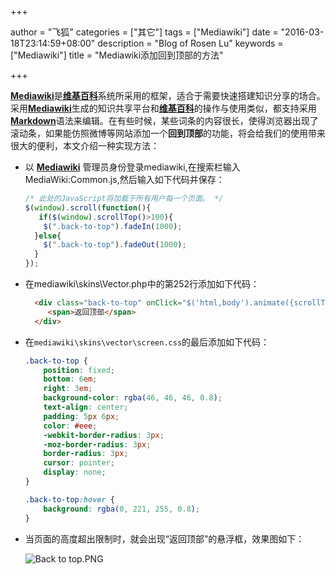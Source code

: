 +++

author = "飞狐"
categories = ["其它"]
tags = ["Mediawiki"]
date = "2016-03-18T23:14:59+08:00"
description = "Blog of Rosen Lu"
keywords = ["Mediawiki"]
title = "Mediawiki添加回到顶部的方法"

+++

[**Mediawiki**](https://www.mediawiki.org/wiki/MediaWiki)是[**维基百科**](https://www.wikipedia.org/)系统所采用的框架，适合于需要快速搭建知识分享的场合。采用[**Mediawiki**](https://www.mediawiki.org/wiki/MediaWiki)生成的知识共享平台和[**维基百科**](https://www.wikipedia.org/)的操作与使用类似，都支持采用[**Markdown**](https://zh.wikipedia.org/zh-cn/Markdown)语法来编辑。在有些时候，某些词条的内容很长，使得浏览器出现了滚动条，如果能仿照微博等网站添加一个**回到顶部**的功能，将会给我们的使用带来很大的便利，本文介绍一种实现方法：

<!--more-->

* 以 [**Mediawiki**](https://www.mediawiki.org/wiki/MediaWiki) 管理员身份登录mediawiki,在搜索栏输入MediaWiki:Common.js,然后输入如下代码并保存：

    ``` javascript
    /* 此处的JavaScript将加载于所有用户每一个页面。 */
    $(window).scroll(function(){
       if($(window).scrollTop()>100){
        $(".back-to-top").fadeIn(1000);
      }else{
        $(".back-to-top").fadeOut(1000);
      }
    });
    ```
* 在mediawiki\skins\Vector.php中的第252行添加如下代码： 

     ```html
       <div class="back-to-top" onClick="$('html,body').animate({scrollTop:0},500);">
          <span>返回顶部</span>
       </div>
     ```

* 在`mediawiki\skins\vector\screen.css`的最后添加如下代码：

    ```css
    .back-to-top {
        position: fixed;
        bottom: 6em;
        right: 3em;
        background-color: rgba(46, 46, 46, 0.8);
        text-align: center;
        padding: 5px 6px;
        color: #eee;
        -webkit-border-radius: 3px;
        -moz-border-radius: 3px;
        border-radius: 3px;
        cursor: pointer;
        display: none;
    }

    .back-to-top:hover {
        background: rgba(0, 221, 255, 0.8);
    }
    ```

* 当页面的高度超出限制时，就会出现“返回顶部”的悬浮框，效果图如下：  

    ![Back to top.PNG](https://ooo.0o0.ooo/2016/03/18/56ec1de1a77ac.png "返回顶部示例图片")